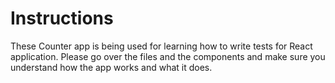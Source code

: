 # Instructions
 These Counter app is being used for learning how to write tests for React application. 
 Please go over the files and the components and make sure you understand how the app works and what it does.
